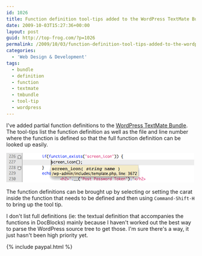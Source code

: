 ```yaml
---
id: 1026
title: Function definition tool-tips added to the WordPress TextMate Bundle
date: 2009-10-03T15:27:36+00:00
layout: post
guid: http://top-frog.com/?p=1026
permalink: /2009/10/03/function-definition-tool-tips-added-to-the-wordpress-textmate-bundle/
categories:
  - 'Web Design & Development'
tags:
  - bundle
  - definition
  - function
  - textmate
  - tmbundle
  - tool-tip
  - wordpress
---
```

I've added partial function definitions to the [WordPress TextMate Bundle](/projects/wordpress-textmate-bundle/). The tool-tips list the function definition as well as the file and line number where the function is defined so that the full function definition can be looked up easily.

<span class="frame">
  <img src="/assets/articles/wp-tmbundle-tool-tip.png" alt="WordPress TextMate Bundle Screenshot" aria-hidden="true" />
</span>

The function definitions can be brought up by selecting or setting the carat inside the function that needs to be defined and then using `Command-Shift-H` to bring up the tool tip.

I don't list full definitions (ie: the textual definition that accompanies the functions in DocBlocks) mainly because I haven't worked out the best way to parse the WordPress source tree to get those. I'm sure there's a way, it just hasn't been high priority yet.

{% include paypal.html %}
